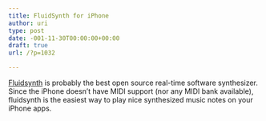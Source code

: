```yaml
---
title: FluidSynth for iPhone
author: uri
type: post
date: -001-11-30T00:00:00+00:00
draft: true
url: /?p=1032

---
```

[Fluidsynth][1] is probably the best open source real-time software synthesizer. Since the iPhone doesn&#8217;t have MIDI support (nor any MIDI bank available), fluidsynth is the easiest way to play nice synthesized music notes on your iPhone apps.

 [1]: http://sourceforge.net/apps/trac/fluidsynth/